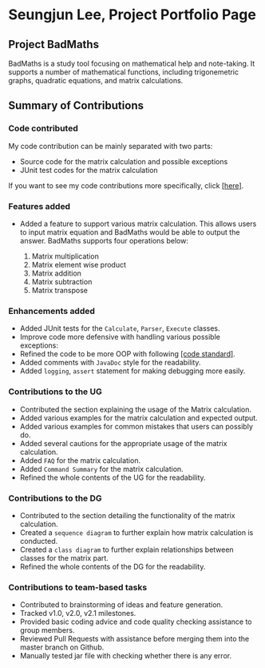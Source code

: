# Seungjun Lee, Project Portfolio Page

## Project BadMaths

BadMaths is a study tool focusing on mathematical help and note-taking. It supports
a number of mathematical functions, including trigonemetric graphs, quadratic equations, and matrix calculations.

## Summary of Contributions

### Code contributed

My code contribution can be mainly separated with two parts:

  * Source code for the matrix calculation and possible exceptions
  * JUnit test codes for the matrix calculation

If you want to see my code contributions more specifically, click [[here]](https://nus-cs2113-ay2223s2.github.io/tp-dashboard/?search=0nandon&sort=groupTitle&sortWithin=title&timeframe=commit&mergegroup=&groupSelect=groupByAuthors&breakdown=true&checkedFileTypes=docs~functional-code~test-code~other&since=2023-02-17&tabOpen=true&tabType=authorship&tabAuthor=0nandon&tabRepo=AY2223S2-CS2113-F10-2%2Ftp%5Bmaster%5D&authorshipIsMergeGroup=false&authorshipFileTypes=docs~functional-code~test-code&authorshipIsBinaryFileTypeChecked=false&authorshipIsIgnoredFilesChecked=false).

### Features added

- Added a feature to support various matrix calculation. This allows users to input matrix equation and BadMaths
  would be able to output the answer. BadMaths supports four operations below:

  1. Matrix multiplication
  2. Matrix element wise product
  3. Matrix addition 
  4. Matrix subtraction
  5. Matrix transpose

### Enhancements added

- Added JUnit tests for the `Calculate`, `Parser`, `Execute` classes.
- Improve code more defensive with handling various possible exceptions:
- Refined the code to be more OOP with following [[code standard]](https://se-education.org/guides/conventions/java/basic.html).
- Added comments with `JavaDoc` style for the readability.
- Added `logging`, `assert` statement for making debugging more easily.

### Contributions to the UG

- Contributed the section explaining the usage of the Matrix calculation.
- Added various examples for the matrix calculation and expected output.
- Added various examples for common mistakes that users can possibly do.
- Added several cautions for the appropriate usage of the matrix calculation.
- Added `FAQ` for the matrix calculation.
- Added `Command Summary` for the matrix calculation.
- Refined the whole contents of the UG for the readability.

### Contributions to the DG

- Contributed to the section detailing the functionality of the matrix calculation.
- Created a `sequence diagram` to further explain how matrix calculation is conducted.
- Created a `class diagram` to further explain relationships between classes for the matrix part.
- Refined the whole contents of the DG for the readability.

### Contributions to team-based tasks

- Contributed to brainstorming of ideas and feature generation.
- Tracked v1.0, v2.0, v2.1 milestones.
- Provided basic coding advice and code quality checking assistance to group members.
- Reviewed Pull Requests with assistance before merging them into the master branch on Github.
- Manually tested jar file with checking whether there is any error.
